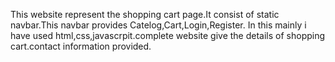 This website represent the shopping cart page.It consist of static navbar.This navbar provides Catelog,Cart,Login,Register. In this mainly i have used html,css,javascrpit.complete website give the details of shopping cart.contact information provided.
